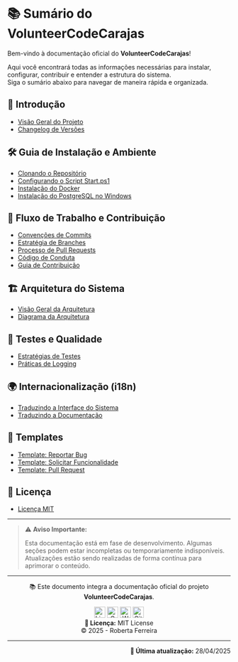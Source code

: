 <!-- # Índice para navegação (MkDocs/Docusaurus) -->
# 📚 Sumário do VolunteerCodeCarajas

Bem-vindo à documentação oficial do **VolunteerCodeCarajas**!

Aqui você encontrará todas as informações necessárias para instalar, configurar, contribuir e entender a estrutura do sistema.  
Siga o sumário abaixo para navegar de maneira rápida e organizada.

## 📖 Introdução
- [Visão Geral do Projeto](architecture/overview.md)
- [Changelog de Versões](../CHANGELOG.md)

## 🛠️ Guia de Instalação e Ambiente
- [Clonando o Repositório](guides/setup/cloning-repo.md)
- [Configurando o Script Start.ps1](guides/setup/configure-start-ps1.md)
- [Instalação do Docker](guides/setup/docker-setup.md)
- [Instalação do PostgreSQL no Windows](guides/setup/postgresql-windows.md)

## 🔀 Fluxo de Trabalho e Contribuição
- [Convenções de Commits](guides/workflow/commit-conventions.md)
- [Estratégia de Branches](guides/workflow/branching-strategy.md)
- [Processo de Pull Requests](guides/workflow/pull-request-process.md)
- [Código de Conduta](../CODE_OF_CONDUCT.md)
- [Guia de Contribuição](../CONTRIBUTING.md)

## 🏗️ Arquitetura do Sistema
- [Visão Geral da Arquitetura](architecture/overview.md)
- [Diagrama da Arquitetura](architecture/diagram.png)

## 🧪 Testes e Qualidade
- [Estratégias de Testes](guides/quality/testing.md)
- [Práticas de Logging](guides/quality/logging.md)

## 🌍 Internacionalização (i18n)
- [Traduzindo a Interface do Sistema](guides/i18n/translate-ui.md)
- [Traduzindo a Documentação](guides/i18n/documentation-translations.md)

## 📄 Templates
- [Template: Reportar Bug](templates/issue-bug.md)
- [Template: Solicitar Funcionalidade](templates/issue-feature.md)
- [Template: Pull Request](templates/pull-request.md)

## 📜 Licença
- [Licença MIT](../LICENSE)

---

> ⚠️ **Aviso Importante:**
> 
> Esta documentação está em fase de desenvolvimento. 
> Algumas seções podem estar incompletas ou temporariamente indisponíveis.
> Atualizações estão sendo realizadas de forma contínua para aprimorar o conteúdo.

---

<p align="center">
  📚 Este documento integra a documentação oficial do projeto <strong>VolunteerCodeCarajas</strong>.
</p>

<p align="center">
  <a href="https://www.linkedin.com/in/robertaferreira91/" target="_blank"><img width="25" height="25" title="LinkedIn" src="https://img.icons8.com/?size=100&id=xuvGCOXi8Wyg&format=png&color=000000"/></a>
  <a href="mailto:pamellaferreira.si@gmail.com" target="_blank"><img width="25" height="25" title="Gmail" src="https://img.icons8.com/?size=100&id=P7UIlhbpWzZm&format=png&color=000000"/></a>
  <a href="https://wa.me/5594992797521?text=Ol%C3%A1%21%20Encontrei%20seu%20contato%20atrav%C3%A9s%20do%20GitHub%20e%20gostaria%20de%20conversar%20com%20voc%C3%AA.%20Podemos%20falar%20um%20pouquinho%3F" target="_blank"><img width="25" height="25" title="WhatsApp" src="https://img.icons8.com/?size=100&id=16713&format=png&color=000000"/></a>
  <a href="https://github.com/prfs91" target="_blank"><img width="25" height="25" title="GitHub" src="https://img.icons8.com/?size=100&id=bVGqATNwfhYq&format=png&color=000000"/></a><br>
  <strong>🔖 Licença:</strong> MIT License <br>
  © 2025 - Roberta Ferreira
</p>

---

<p align="right">
  <strong>📅 Última atualização:</strong> 28/04/2025
</p>
